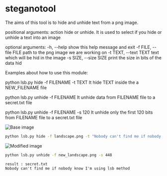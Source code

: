# steganotool

The aims of this tool is to hide and unhide text from a png image.

positional arguments:
  action                hide or unhide. It is used to select if you hide or unhide a text into an image

optional arguments:
  -h, --help            show this help message and exit
  -f FILE, --file FILE  path to the png image we are working on
  -t TEXT, --text TEXT  text which will be hid in the image
  -s SIZE, --size SIZE  print the size in bits of the data hid

Examples about how to use this module:

python lsb.py hide -f FILENAME -t TEXT
It hide TEXT inside the a NEW_FILENAME file

python lsb.py unhide -f FILENAME
It unhide data from FILENAME file to a secret.txt file

python lsb.py unhide -f FILENAME -s 120
It unhide only the first 120 bits from FILENAME file to a secret.txt file

![Base image]("landscape.png")
```bash
python lsb.py hide -f landscape.png -t "Nobody can't find me if nobody know I'm using lsb method"
```
![Modified image]("new_landscape.png")

```bash
python lsb.py unhide -f new_landscape.png -s 448
```

```
result : secret.txt
Nobody can't find me if nobody know I'm using lsb method
```